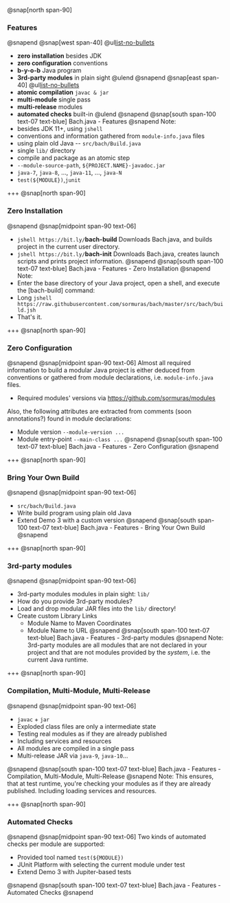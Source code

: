 @snap[north span-90]
### Features
@snapend
@snap[west span-40]
@ul[list-no-bullets](false)
- **zero installation** besides&nbsp;JDK
- **zero configuration** conventions
- **b-y-o-b** Java&nbsp;program
- **3rd-party modules** in&nbsp;plain&nbsp;sight
@ulend
@snapend
@snap[east span-40]
@ul[list-no-bullets](false)
- **atomic compilation** `javac & jar`
- **multi-module** single&nbsp;pass
- **multi-release** modules
- **automated checks** built-in
@ulend
@snapend
@snap[south span-100 text-07 text-blue]
Bach.java - Features
@snapend
Note:
- besides JDK 11+, using `jshell`
- conventions and information gathered from `module-info.java` files
- using plain old Java -- `src/bach/Build.java`
- single `lib/` directory
- compile and package as an atomic step
- `--module-source-path`, `${PROJECT.NAME}-javadoc.jar`
- `java-7`, `java-8`, ..., `java-11`, ..., `java-N`
- `test(${MODULE})`,`junit`

+++
@snap[north span-90]
### Zero Installation
@snapend
@snap[midpoint span-90 text-06]
- `jshell https://bit.ly/`**bach-build**
  Downloads Bach.java, and builds project in the current user directory.
- `jshell https://bit.ly/`**bach-init**
  Downloads Bach.java, creates launch scripts and prints project information.
@snapend
@snap[south span-100 text-07 text-blue]
Bach.java - Features - Zero Installation
@snapend
Note:
- Enter the base directory of your Java project, open a shell, and execute the [bach-build] command:
- Long `jshell https://raw.githubusercontent.com/sormuras/bach/master/src/bach/build.jsh`
- That's it.

+++
@snap[north span-90]
### Zero Configuration
@snapend
@snap[midpoint span-90 text-06]
Almost all required information to build a modular Java project is either deduced from conventions or gathered from
module declarations, i.e. `module-info.java` files.

- Required modules' versions via https://github.com/sormuras/modules

Also, the following attributes are extracted from comments (soon annotations?) found in module declarations: 

- Module version `--module-version ...`
- Module entry-point `--main-class ...`
@snapend
@snap[south span-100 text-07 text-blue]
Bach.java - Features - Zero Configuration
@snapend

+++
@snap[north span-90]
### Bring Your Own Build
@snapend
@snap[midpoint span-90 text-06]
- `src/bach/Build.java`
- Write build program using plain old Java
- Extend Demo 3 with a custom version
@snapend
@snap[south span-100 text-07 text-blue]
Bach.java - Features - Bring Your Own Build
@snapend

+++
@snap[north span-90]
### 3rd-party modules
@snapend
@snap[midpoint span-90 text-06]
- 3rd-party modules modules in plain sight: `lib/`
- How do you provide 3rd-party modules?
- Load and drop modular JAR files into the `lib/` directory!
- Create custom Library Links
  - Module Name to Maven Coordinates
  - Module Name to URL
@snapend
@snap[south span-100 text-07 text-blue]
Bach.java - Features - 3rd-party modules
@snapend
Note: 3rd-party modules are all modules that are not declared in your project and that are not modules provided by the _system_, i.e. the current Java runtime.

+++
@snap[north span-90]
### Compilation, Multi-Module, Multi-Release
@snapend
@snap[midpoint span-90 text-06]
- `javac` + `jar`
- Exploded class files are only a intermediate state
- Testing real modules as if they are already published
- Including services and resources
- All modules are compiled in a single pass
- Multi-release JAR via `java-9`, `java-10`...

@snapend
@snap[south span-100 text-07 text-blue]
Bach.java - Features - Compilation, Multi-Module, Multi-Release
@snapend
Note: This ensures, that at test runtime, you're checking your modules as if they are already published.
Including loading services and resources.


+++
@snap[north span-90]
### Automated Checks
@snapend
@snap[midpoint span-90 text-06]
Two kinds of automated checks per module are supported:
- Provided tool named `test(${MODULE})`
- JUnit Platform with selecting the current module under test
- Extend Demo 3 with Jupiter-based tests

@snapend
@snap[south span-100 text-07 text-blue]
Bach.java - Features - Automated Checks
@snapend
